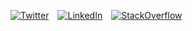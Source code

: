 <a href="https://twitter.com/drruruu"><img alt="Twitter" src="https://img.shields.io/badge/Twitter-1DA1F2?logo=twitter&style=plastic&logoColor=white"></a>&emsp;<a href="https://www.linkedin.com/in/drewberes/"><img alt="LinkedIn" src="https://img.shields.io/badge/LinkedIn-0077B5?logo=linkedin&style=plastic"></a>&emsp;<a href="https://www.linkedin.com/in/drewberes/"><img alt="StackOverflow" src="https://img.shields.io/badge/Stack_Overflow-FE7A16?logo=stack-overflow&style=plastic&logoColor=white"></a>
